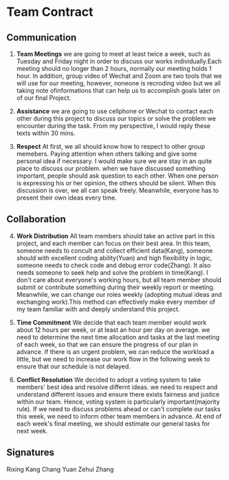 # Team Contract

## Communication
1. **Team Meetings** we are going to meet at least twice a week, such as Tuesday and Friday night in order to discuss our works individually.Each meeting should no longer than 2 hours, normally our meeting holds 1 hour. In addition, group video of Wechat and Zoom are two tools that we will use for our meeting, however,  noneone is recroding video but we all taking note ofinformations that can help us to accomplish goals later on of our final Project.

2. **Assistance**  we are going to use cellphone or Wechat to contact each other during this project to discuss our topics or solve the problem we encounter during the task. From my perspective, I would reply these texts within 30 mins.

3. **Respect** At first, we all should know how to respect to other group memebers. Paying attention when others talking and give some personal idea if necessary. I would make sure we are stay in an quite place to discuss our problem. when we have discussed something important, people should ask question to each other. When one person is expressing his or her opinion, the others should be silent. When this discussion is over, we all can speak freely. Meanwhile, everyone has to present their own ideas every time.
## Collaboration

4. **Work Distribution**  All team members should take an active part in this project, and each member can focus on their best area. In this team, someone needs to concult and collect efficient data(Kang), someone should with excellent coding ability(Yuan) and high flexibility in logic, someone needs to check code and debug error code(Zhang). It also needs someone to seek help and solve the problem in time(Kang). I don't care about everyone's working hours, but all team member should submit or contribute something during their weekly report or meeting. Meanwhile, we can change our roles weekly (adopting mutual ideas and exchanging work).This method can effectively make every member of my team familiar with and deeply understand this project.

5. **Time Commitment** We decide that each team member would work about 12 hours per week, or at least an hour per day on average. we need to determine the next time allocation and tasks at the last meeting of each week, so that we can ensure the progress of our plan in advance. If there is an urgent problem, we can reduce the workload a little, but we need to increase our work flow in the following week to ensure that our schedule is not delayed.

6. **Conflict Resolution** We decided to adopt a voting system to take members' best idea and resolve differnt ideas. we need to respect and understand different issues and ensure there exists fairness and justice within our team. Hence, voting system is particularly important(majority rule). If we need to discuss problems ahead or can't complete our tasks this week, we need to inform other team members in advance. At end of each week's final meeting, we should estimate our general tasks for next week.

## Signatures
Rixing Kang
Chang Yuan
Zehui Zhang
